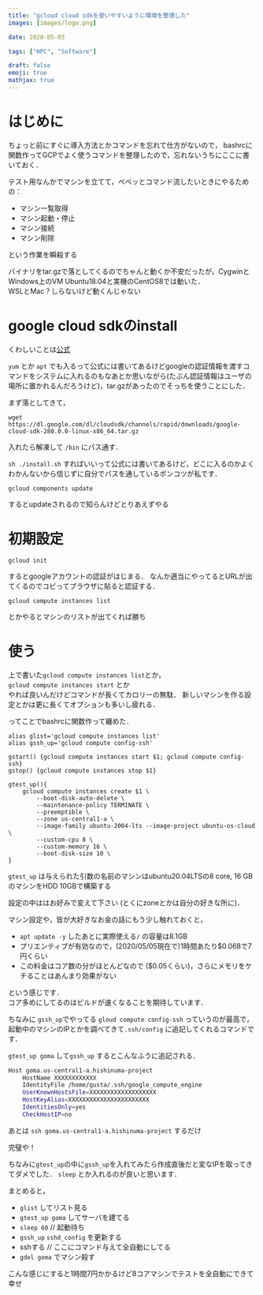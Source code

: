 ```yaml
---
title: "gcloud cloud sdkを使いやすいように環境を整理した"
images: [images/logo.png]

date: 2020-05-03

tags: ["HPC", "Software"]

draft: false
emoji: true
mathjax: true
---
```


# はじめに
ちょっと前にすぐに導入方法とかコマンドを忘れて仕方がないので，
bashrcに関数作ってGCPでよく使うコマンドを整理したので，忘れないうちにここに書いておく．

テスト用なんかでマシンを立てて，ペペッとコマンド流したいときにやるための：
- マシン一覧取得
- マシン起動・停止
- マシン接続
- マシン削除

という作業を瞬殺する

バイナリをtar.gzで落としてくるのでちゃんと動くか不安だったが，CygwinとWindows上のVM Ubuntu18.04と実機のCentOS8では動いた．\
WSLとMac？しらないけど動くんじゃない

# google cloud sdkのinstall

くわしいことは[公式](https://cloud.google.com/sdk/install?hl=ja)

`yum` とか `apt` でも入るって公式には書いてあるけどgoogleの認証情報を渡すコマンドをシステムに入れるのもなあとか思いながら(たぶん認証情報はユーザの場所に置かれるんだろうけど)，tar.gzがあったのでそっちを使うことにした．

まず落としてきて，

```
wget https://dl.google.com/dl/cloudsdk/channels/rapid/downloads/google-cloud-sdk-280.0.0-linux-x86_64.tar.gz
```

入れたら解凍して `/bin` にパス通す．

`sh ./install.sh` すればいいって公式には書いてあるけど，どこに入るのかよくわかんないから信じずに自分でパスを通しているポンコツが私です．

```
gcloud components update
```

するとupdateされるので知らんけどとりあえずやる

# 初期設定
```
gcloud init
```

するとgoogleアカウントの認証がはじまる．
なんか適当にやってるとURLが出てくるのでコピってブラウザに貼ると認証する．

```
gcloud compute instances list
```

とかやるとマシンのリストが出てくれば勝ち

#  使う

上で書いた`gcloud compute instances list`とか，\
`gcloud compute instances start` とか\
やれば良いんだけどコマンドが長くてカロリーの無駄．
新しいマシンを作る設定とかは更に長くてオプションも多いし疲れる．

ってことでbashrcに関数作って纏めた．

```
alias glist='gcloud compute instances list'
alias gssh_up='gcloud compute config-ssh'

gstart() {gcloud compute instances start $1; gcloud compute config-ssh}
gstop() {gcloud compute instances stop $1}

gtest_up(){
	gcloud compute instances create $1 \
		--boot-disk-auto-delete \
		--maintenance-policy TERMINATE \
		--preemptible \
		--zone us-central1-a \
		--image-family ubuntu-2004-lts --image-project ubuntu-os-cloud \
		--custom-cpu 8 \
		--custom-memory 16 \
		--boot-disk-size 10 \
}
```

`gtest_up` は与えられた引数の名前のマシンはubuntu20.04LTSの8 core, 16 GBのマシンをHDD 10GBで構築する

設定の中ははお好みで変えて下さい (とくにzoneとかは自分の好きな所に)．

マシン設定や，皆が大好きなお金の話にもう少し触れておくと，

- `apt update -y` したあとに実際使える`/` の容量は8.1GB
- プリエンティブが有効なので，(2020/05/05現在で)1時間あたり$0.068で7円くらい
- この料金はコア数の分がほとんどなので ($0.05くらい)，さらにメモリをケチることはあんまり効果がない

という感じです．\
コア多めにしてるのはビルドが速くなることを期待しています．

ちなみに `gssh_up`でやってる `gloud compute config-ssh` っていうのが最高で，
起動中のマシンのIPとかを調べてきて`.ssh/config` に追記してくれるコマンドです．

`gtest_up goma` して`gssh_up` するとこんなふうに追記される．

```bash
Host goma.us-central1-a.hishinuma-project
    HostName XXXXXXXXXXXX
    IdentityFile /home/gusta/.ssh/google_compute_engine
    UserKnownHostsFile=XXXXXXXXXXXXXXXXXXX
    HostKeyAlias=XXXXXXXXXXXXXXXXXXXXXXX
    IdentitiesOnly=yes
    CheckHostIP=no
```

あとは `ssh goma.us-central1-a.hishinuma-project` するだけ

完璧や！

ちなみに`gtest_up`の中に`gssh_up`を入れてみたら作成直後だと変なIPを取ってきてダメでした．
`sleep` とか入れるのが良いと思います．

まとめると，
- `glist` してリスト見る
- `gtest_up goma` してサーバを建てる
- `sleep 60` // 起動待ち
- `gssh_up` `sshd_config` を更新する
- sshする // ここにコマンド与えて全自動にしてる
- `gdel goma` でマシン殺す

こんな感じにすると1時間7円かかるけど8コアマシンでテストを全自動にできて幸せ
